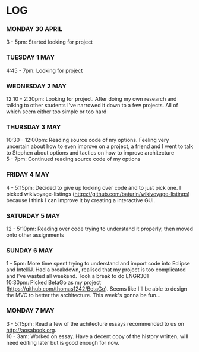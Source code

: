 # LOG


### MONDAY 30 APRIL
3 - 5pm: Started looking for project


### TUESDAY 1 MAY
4:45 - 7pm: Looking for project


### WEDNESDAY 2 MAY 
12:10 - 2:30pm: Looking for project. After doing my own research and talking to other students I've narrowed it down to a few projects. All of which seem either too simple or too hard


### THURSDAY 3 MAY
10:30 - 12:00pm: Reading source code of my options. Feeling very uncertain about how to even improve on a project, a friend and I went to talk to Stephen about options and tactics on how to improve architecture  
5 - 7pm: Continued reading source code of my options


### FRIDAY 4 MAY 
4 - 5:15pm: Decided to give up looking over code and to just pick one. I picked wikivoyage-listings (https://github.com/baturin/wikivoyage-listings) because I think I can improve it by creating a interactive GUI.


### SATURDAY 5 MAY 
12 - 5:10pm: Reading over code trying to understand it properly, then moved onto other assignments


### SUNDAY 6 MAY 
1 - 5pm: More time spent trying to understand and import code into Eclipse and IntelliJ. Had a breakdown, realised that my project is too complicated and I've wasted all weekend. Took a break to do ENGR301  
10:30pm: Picked BetaGo as my project (https://github.com/thomas1242/BetaGo). Seems like I'll be able to design the MVC to better the architecture. This week's gonna be fun...


### MONDAY 7 MAY 
3 - 5:15pm: Read a few of the achitecture essays recommended to us on http://aosabook.org.  
10 - 3am: Worked on essay. Have a decent copy of the history written, will need editing later but is good enough for now.
